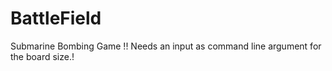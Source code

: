 # BattleField
Submarine Bombing Game !!
Needs an input as command line argument for the board size.!
